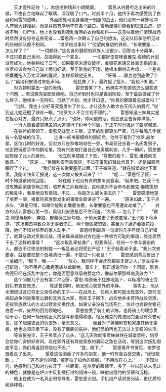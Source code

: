 　　天才壹秒記住『』，為您提供精彩小說閱讀。
　　雷恩从伯爵府走出来的时候，不由自主地眯起了眼睛，深深吸了口气。时刻半个月，他终于再次感受到了白昼和风雪的滋味。
　　外面随处可见身穿统一制服的战士，他们没有一窝蜂地冲入府里大肆搜刮，而是井然有序地守在各个路口。雪地里偶尔能看到斑斑血迹，却找不到一句尸体，地上也没看到凌乱散落的衣物和布料——这意味着他们清理战场时居然没有掠夺这些死者……雷恩再一次确认了自己的想法，这支队伍和他所见过的任何部队都不相同。
　　“培罗他没事吗？”他望向身边的铁斧，“长歌要塞……怎么样了？”
　　“一切都好，”这名身形健硕的异族人话很少，回答也十分简单，不过只要自己发问，总能得到一个答复。
　　一切都好便意味着雅克.梅德的计划没有成功，他稍稍松了口气，如果要塞未遭受破坏，金银花家族又丝毫无损的话，培罗应该会为自己说上两句好话。至于雅克的下场，他根本懒得去考虑，一个差点把麋鹿拖入万丈深渊的蠢货，怎样都跟他无关。
　　“哥哥……雅克他到底做了什么？”奥瑞利安凑过来低声问。
　　他犹豫了下，最终摇了摇头，“我也不知道。”
　　对方顿时露出一副的表情。
　　雷恩苦笑了下，他确实不知道该怎么回答这个问题……若说雅克妄图反叛吧，自己听到时也只是谋划阶段，至于最后做成了什么样子，他根本一无所知。沉默了片刻，他才开口道，“你真的要跟着去城堡吗？”
　　“当然。我也十分好奇究竟发生了什么，才让这些人敢大白天闯入伯爵府，”说到这儿她还瞪了铁斧一眼，“培罗大人不会坐视不理的。”
　　雷恩知道三妹其实是在担心对方，最终只好点了点头，“也好，你问他的话，他应该会告诉你详情。”
　　一行人顺着被雪掩盖的大道骑行了约半个时辰，于正午时分抵达了要塞城堡。
　　在铁斧的带领下，雷恩兄妹登上三层，这里的防御更加严密，几乎每隔几步就有一名警戒的侍卫。
　　走进一间书房模样的房间后，他终于看到了培罗.赫尔蒙，这位儿时的好友。但对方只是恭敬地站在一旁，书桌前还坐着一名灰发男子，他正把玩着手中的鹅毛笔，饶有兴致地打量自己和奥瑞利安。几乎一瞬间，雷恩便回想起了此人的身份。
　　他立刻单膝跪了下去，“尊敬的殿下，雷恩.维德向您致意。”
　　“这是……”奥瑞利安有些惊讶，不过在雷恩的轻扯示意下，还是屈膝弯腰行了个礼。
　　“我们曾在长歌要塞见过面，”王子微笑道，“就在城堡的地下室里。我刚听铁斧汇报说，这一次你又被关起来了？”
　　“呃……”雷恩怔了怔，一时不知道该如何回答。
　　好在殿下也没有真的想听到答案，“起来吧。在我下令进攻麋鹿家族领地之前，培罗再三向我保证，说你绝对不会参与到雅克.梅德策划的叛乱中，看来他没有猜错。不过……你是怎么被关进去的？”
　　雷恩感激地望了培罗一眼，接着将家族里发生的事情全部讲述了一遍。
　　“原来如此，”王子点点头，“真是可惜，如果你能制止麋鹿伯爵，长歌要塞也不用遭此劫难了。”
　　对方的话让雷恩心里一惊，奥瑞利安更是忍不住问道，“大哥……怎么了？”
　　“雅克.梅德与枫叶、奔狼、野蔷薇三家勾结，于前天袭击了长歌要塞。”王子殿下冷声道，“这场袭击导致众多无辜者伤亡，两个街区被焚毁，甚至为了逼迫金银花投降，他们不惜对培罗的家人动手。”
　　雷恩听到最后一句话时几乎怀疑自己听错了，就算与敌对贵族交战，用亲属来威胁对方也是一件极为可耻的举动，雅克居然干出了这样的事情？
　　“这次叛乱牵扯甚广，但我保证，任何一个参与袭击的人，都逃不过律法的制裁——叛乱者必将受到严惩！”王子敲着桌子道，“我此次来要塞，就是要把整个西境清扫一遍，不放过一只老鼠！”
　　雷恩感到背后冒出了一层细汗，“殿下，我——”
　　“放心，我同样不会迁怒那些无罪之人，”罗兰摆手打断道，“你不用担心麋鹿家族从此断绝。事实上，我正想询问你一个问题，雅克.梅德已经在叛乱中身亡，你是否愿意继承伯爵之位，像赫尔蒙那样向我效力？”
　　这个问题几乎没有第二种回答，雷恩.梅德毫不犹豫地跪下，以标准的骑士受封礼节宣誓效忠。
　　陈述誓词时，他发现心里意外的平静。
　　事实上，他从未憎恨过这位夺走父亲性命的王子——在战场上，任何人都可能出现意外，更何况挑起战争的是莱恩公爵和其余五大家，而非王子殿下。战后他并未苛待战败贵族，还按贵族默认的方式以赎金交换俘虏。如果父亲没有当场死亡，估计也会跟金银花伯爵一样，安然的回到领地吧。
　　雷恩接受了骑士的训练，也将骑士的理念贯彻于心，任何一场光明正大的战斗都值得称道，相反雅克的做法则完全没有荣誉可言，除了加深彼此的仇恨外，毫无意义。
　　而且为了奥瑞利安和家族其他无辜者，他也必须应承下来，没有了麋鹿的庇护，他们恐怕再也无法过上安稳的生活。
　　等宣誓完毕，王子笑着点了点头，“这几天你就带着妹妹住在城堡里吧，培罗会给你们安排好房间。现在郊外还有其他家族的漏网之鱼在活动，等到这次叛乱彻底平息，你们再返回领地也不迟。”
　　“是，殿下。”
　　雷恩离开书房后，培罗也跟着走了出来。
　　望着这位消瘦了许多的朋友，他一时有些百感交集，“我很抱歉……”
　　“这不是你的错，”培罗拍了拍他的肩膀，“不用放在心上。”
　　不知为何，他感到自己和对方拉开了一些距离，在培罗的眼睛里，多了一些以前从未见过的神色，就像是在炉火中反复捶打过的钢铁一般，映射出隐约的坚硬和沉稳。
　　他正在成为一名真正的领导者，雷恩意识到。手机用户请浏览阅读，更优质的阅读体验。